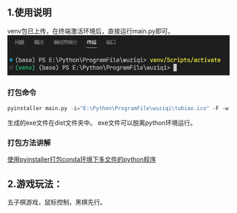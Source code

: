## 1.使用说明
venv包已上传，在终端激活环境后，直接运行main.py即可。
![alt text](image.png)

### 打包命令
```python
pyinstaller main.py -i="E:\Python\ProgramFile\wuziqi\tubiao.ico" -F -w -n wuziqi_v2
```
生成的exe文件在dist文件夹中。
exe文件可以脱离python环境运行。

### 打包方法讲解
[使用pyinstaller打包conda环境下多文件的python程序](https://www.yuque.com/u39067637/maezfz/qqm6xavvkp00blyb#L2q2w)

## 2.游戏玩法：
五子棋游戏，鼠标控制，黑棋先行。
